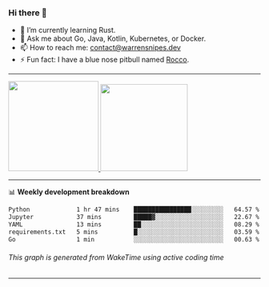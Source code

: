 ### Hi there 👋

- 🌱 I’m currently learning Rust.
- 💬 Ask me about Go, Java, Kotlin, Kubernetes, or Docker.
- 📫 How to reach me: contact@warrensnipes.dev
- ⚡ Fun fact: I have a blue nose pitbull named [Rocco](https://i.imgur.com/iLsSCKu.jpg).

-------


<a href="https://github.com/LockedThread/LockedThread">
  <img height="180em" src="https://github-readme-stats.vercel.app/api?username=LockedThread&theme=transparent&bg_color=00000000&show_icons=true&count_private=true" />
  <img height="174em" src="https://github-readme-stats.vercel.app/api/top-langs?username=LockedThread&theme=transparent&layout=compact&hide_progress=true&bg_color=00000000" />
  </a>

-------

📊 **Weekly development breakdown**
<!--START_SECTION:waka-->

```txt
Python             1 hr 47 mins    ████████████████░░░░░░░░░   64.57 %
Jupyter            37 mins         █████▓░░░░░░░░░░░░░░░░░░░   22.67 %
YAML               13 mins         ██░░░░░░░░░░░░░░░░░░░░░░░   08.29 %
requirements.txt   5 mins          █░░░░░░░░░░░░░░░░░░░░░░░░   03.59 %
Go                 1 min           ░░░░░░░░░░░░░░░░░░░░░░░░░   00.63 %
```

<!--END_SECTION:waka-->
###### *This graph is generated from WakeTime using active coding time*
-------

